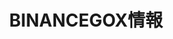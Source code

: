 ---
title: BINANCEGOX情報
categories: [ "cryptocurrency" ]
tags: [ "BINANCE", "GOX", "仮想通貨" ]
description: CRYPTOPIAへの送金または入金でGOXを食らった方からの投稿掲示板です。

---